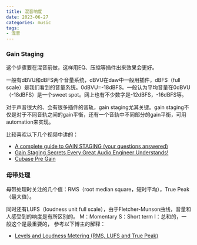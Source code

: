 ```yaml
---
title: 混音响度
date: 2023-06-27
categories: music
tags:
- 混音
---
```


### Gain Staging

这个步骤要在混音前做，这样用EQ、压缩等插件出来效果会更好。

一般有dBVU和dBFS两个音量系统，dBVU在daw中一般用插件，dBFS（full scale）是我们看到的音量系统。0dBVU=-18dBFS。一般认为平均音量在0dBVU（-18dBFS）是一个sweet spot。网上也有不少数字是-12dBFS，-16dBFS等。

对于声音很大的、会有很多插件的音轨，gain staging尤其关键。gain staging不仅是对于不同音轨之间的gain平衡，还有一个音轨中不同部分的gain平衡，可用automation来实现。

比较喜欢以下几个视频中讲的：
- [A complete guide to GAIN STAGING (your questions answered)](https://www.youtube.com/watch?v=Tq5lDHCKt84)
- [Gain Staging Secrets Every Great Audio Engineer Understands!](https://www.youtube.com/watch?v=TCBHysRV4vs&t=326s)
- [Cubase Pre Gain](https://www.youtube.com/watch?v=F6_S5_EdKy4)


### 母带处理

母带处理时关注的几个值：RMS（root median square，短时平均），True Peak（最大值）。

同时还有LUFS（loudness unit full scale），由于Fletcher-Munson曲线，音量和人感受到的响度是有所区别的。
M：Momentary
S：Short term
I：总和的，一般这个是最重要的，
参考以下博主的解释：
- [Levels and Loudness Metering (RMS, LUFS and True Peak)](https://www.youtube.com/watch?v=myTcnK1lRUA)